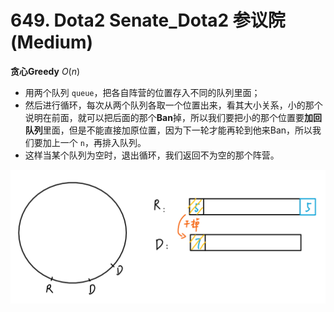 # 649. Dota2 Senate_Dota2 参议院 (Medium)



**贪心Greedy** $O(n)$

- 用两个队列 `queue`，把各自阵营的位置存入不同的队列里面；
- 然后进行循环，每次从两个队列各取一个位置出来，看其大小关系，小的那个说明在前面，就可以把后面的那个**Ban**掉，所以我们要把小的那个位置要**加回队列**里面，但是不能直接加原位置，因为下一轮才能再轮到他来Ban，所以我们要加上一个 `n`，再排入队列。
- 这样当某个队列为空时，退出循环，我们返回不为空的那个阵营。



![solve](https://raw.githubusercontent.com/KimmiGYH/LeetCode_Notes_Public/master/Section05_Solutions/0649_Dota2%20Senate_Dota2%20%E5%8F%82%E8%AE%AE%E9%99%A2/solve.png)